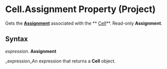 
# Cell.Assignment Property (Project)

Gets the  **[Assignment](bfb9a505-7818-0a86-9d4b-f19a0ff465d3.md)** associated with the ** [Cell](553c50f1-1288-72b8-e2d2-74b3aee988c9.md)**. Read-only  **Assignment**.


## Syntax

 _expression_. **Assignment**

 _expression_An expression that returns a  **Cell** object.

